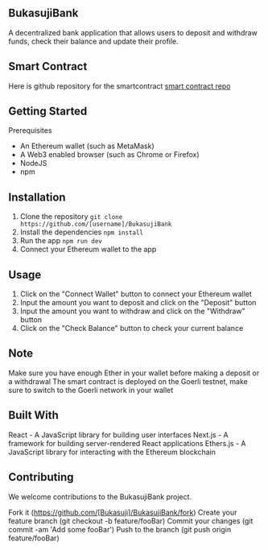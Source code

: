 ## BukasujiBank
A decentralized bank application that allows users to deposit and withdraw funds, check their balance and update their profile.

## Smart Contract
Here is github repository for the smartcontract [smart contract repo](https://github.com/Bukasuji/Bukasuji-Crypto-Bank)

## Getting Started
Prerequisites
-  An Ethereum wallet (such as MetaMask)
-  A Web3 enabled browser (such as Chrome or Firefox)
-  NodeJS
-  npm

 
## Installation
1. Clone the repository 
```git clone https://github.com/[username]/BukasujiBank```
2. Install the dependencies
```npm install```
3. Run the app
```npm run dev```
4. Connect your Ethereum wallet to the app

## Usage
1. Click on the "Connect Wallet" button to connect your Ethereum wallet
2. Input the amount you want to deposit and click on the "Deposit" button
3. Input the amount you want to withdraw and click on the "Withdraw" button
4. Click on the "Check Balance" button to check your current balance


## Note
Make sure you have enough Ether in your wallet before making a deposit or a withdrawal
The smart contract is deployed on the Goerli testnet, make sure to switch to the Goerli network in your wallet

## Built With
React - A JavaScript library for building user interfaces
Next.js - A framework for building server-rendered React applications
Ethers.js - A JavaScript library for interacting with the Ethereum blockchain

## Contributing
We welcome contributions to the BukasujiBank project.

Fork it (https://github.com/[Bukasuji]/BukasujiBank/fork)
Create your feature branch (git checkout -b feature/fooBar)
Commit your changes (git commit -am 'Add some fooBar')
Push to the branch (git push origin feature/fooBar)





